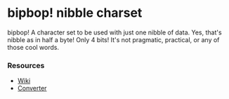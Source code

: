 # bipbop! nibble charset

bipbop! A character set to be used with just one nibble of data. Yes, that's nibble as in half a byte! Only 4 bits! It's not pragmatic, practical, or any of those cool words. 

### Resources
- <a href="https://github.com/JohnSpahr/bipbop/wiki">Wiki</a>
- <a href="https://johnspahr.github.io/bipbop/Converter">Converter</a>

